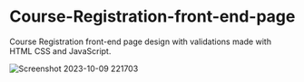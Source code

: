 # Course-Registration-front-end-page
Course Registration front-end page design with validations made with HTML CSS and JavaScript.

![Screenshot 2023-10-09 221703](https://github.com/Moon-Khan/Course-Registration-front-end-page/assets/122151402/692b9934-6006-41f0-8e5d-7ea81f7b37ce)
